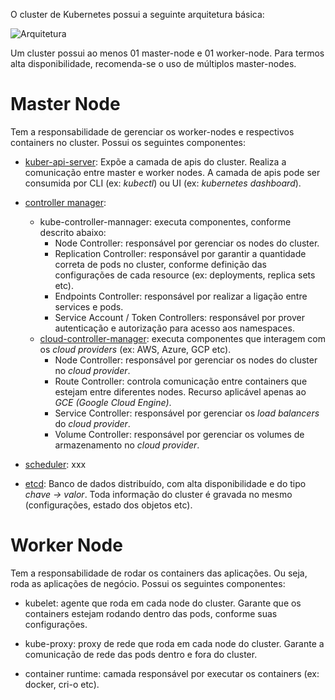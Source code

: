 O cluster de Kubernetes possui a seguinte arquitetura básica:

![Arquitetura](/wandersondias/scenarios/teste-wanderson/assets/kubernetes-architecture.png)

Um cluster possui ao menos 01 master-node e 01 worker-node. Para termos alta disponibilidade, recomenda-se o uso de múltiplos master-nodes.

# Master Node

Tem a responsabilidade de gerenciar os worker-nodes e respectivos containers no cluster.
Possui os seguintes componentes:

- [kuber-api-server](https://kubernetes.io/docs/concepts/overview/components/#kube-apiserver): Expõe a camada de apis do cluster. Realiza a comunicação entre master e worker nodes.
A camada de apis pode ser consumida por CLI (ex: *kubectl*) ou UI (ex: *kubernetes dashboard*).

- [controller manager](https://kubernetes.io/docs/concepts/overview/components/#kube-controller-manager):
  - kube-controller-mannager: executa componentes, conforme descrito abaixo:
    - Node Controller: responsável por gerenciar os nodes do cluster.
    - Replication Controller: responsável por garantir a quantidade correta de pods no cluster, conforme definição das configurações de cada resource (ex: deployments, replica sets etc).
    - Endpoints Controller: responsável por realizar a ligação entre services e pods.
    - Service Account / Token Controllers: responsável por prover autenticação e autorização para acesso aos namespaces.
  - [cloud-controller-manager](https://kubernetes.io/docs/concepts/architecture/cloud-controller/): executa componentes que interagem com os *cloud providers* (ex: AWS, Azure, GCP etc).
    - Node Controller: responsável por gerenciar os nodes do cluster no *cloud provider*.
    - Route Controller: controla comunicação entre containers que estejam entre diferentes nodes. Recurso aplicável apenas ao *GCE (Google Cloud Engine)*.
    - Service Controller: responsável por gerenciar os *load balancers* do *cloud provider*.
    - Volume Controller: responsável por gerenciar os volumes de armazenamento no *cloud provider*.
- [scheduler](https://kubernetes.io/docs/concepts/overview/components/#kube-scheduler): xxx

- [etcd](https://kubernetes.io/docs/concepts/overview/components/#etcd): Banco de dados distribuído, com alta disponibilidade e do tipo *chave -> valor*.
  Toda informação do cluster é gravada no mesmo (configurações, estado dos objetos etc).

# Worker Node

Tem a responsabilidade de rodar os containers das aplicações. Ou seja, roda as aplicações de negócio.
Possui os seguintes componentes:

- kubelet: agente que roda em cada node do cluster. Garante que os containers estejam rodando dentro das pods, conforme suas configurações.

- kube-proxy: proxy de rede que roda em cada node do cluster. Garante a comunicação de rede das pods dentro e fora do cluster.

- container runtime: camada responsável por executar os containers (ex: docker, cri-o etc).
